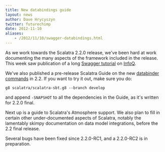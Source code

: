```yaml
---
title: New databindings guide
layout: news
author: Dave Hrycyszyn
twitter: futurechimp
date: 2012-11-10
aliases:
    - /2012/11/10/swagger-databindings.html
---
```


As we work towards the Scalatra 2.2.0 release, we've been hard at work
documenting the many aspects of the framework included in the release.
This week saw publication of a long
[Swagger tutorial](http://www.infoq.com/articles/swagger-scalatra) on
[InfoQ](http://www.infoq.com).

<!--more-->


We've also published a pre-release
Scalatra Guide on the new
[databinder commands](http://scalatra.org/2.2/guides/databinders.html) in 2.2.
If you want to try it out, make sure you do:

`g8 scalatra/scalatra-sbt.g8 --branch develop`

and append `-SNAPSHOT` to all the
dependencies in the Guide, as it's written for 2.2.0 final.

Next up is a guide to Scalatra's Atmosphere support. We also plan to fill in
certain other under-documented aspects of Scalatra, notably the lamentably
skimpy documentation on data model integrations, before the 2.2 final release.

Several bugs have been fixed since 2.2.0-RC1, and a 2.2.0-RC2 is in preparation.
